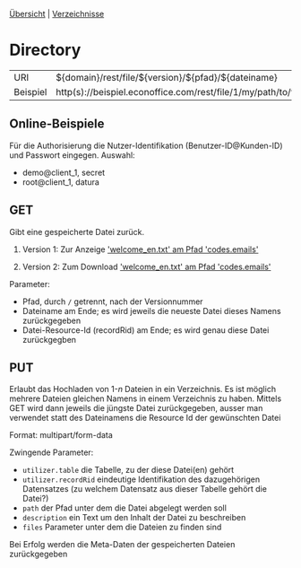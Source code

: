 [Übersicht](https://github.com/daturainformatik/econOfficeREST-API)&nbsp;|&nbsp;[Verzeichnisse](https://github.com/daturainformatik/econOfficeREST-API/tree/master/files/directory)

# Directory
<table>
<tr><td>URI</td><td>${domain}/rest/file/${version}/${pfad}/${dateiname}</td></tr>
<tr><td>Beispiel</td><td>http(s)://beispiel.econoffice.com/rest/file/1/my/path/to/file.ext</td></tr>
</table>

## Online-Beispiele

Für die Authorisierung die Nutzer-Identifikation (Benutzer-ID@Kunden-ID) und Passwort eingegen. Auswahl:

- demo@client_1, secret
- root@client_1, datura

## GET
Gibt eine gespeicherte Datei zurück.

1. Version 1: Zur Anzeige ['welcome_en.txt' am Pfad 'codes.emails'](http://dws.econoffice.ch/rest/file/1/codes/emails/welcome_en.txt)

2. Version 2: Zum Download ['welcome_en.txt' am Pfad 'codes.emails'](http://dws.econoffice.ch/rest/file/2/codes/emails/welcome_en.txt)

Parameter:

* Pfad, durch `/` getrennt, nach der Versionnummer
* Dateiname am Ende; es wird jeweils die neueste Datei dieses Namens zurückgegeben
* Datei-Resource-Id (recordRid) am Ende; es wird genau diese Datei zurückgegben

## PUT
Erlaubt das Hochladen von 1-*n* Dateien in ein Verzeichnis. Es ist möglich mehrere Dateien gleichen Namens in einem Verzeichnis zu haben.
Mittels GET wird dann jeweils die jüngste Datei zurückgegeben, ausser man verwendet statt des Dateinamens die Resource Id der gewünschten Datei


Format: multipart/form-data

Zwingende Parameter:

* `utilizer.table` die Tabelle, zu der diese Datei(en) gehört 
* `utilizer.recordRid` eindeutige Identifikation des dazugehörigen Datensatzes (zu welchem Datensatz aus dieser Tabelle gehört die Datei?)
* `path` der Pfad unter dem die Datei abgelegt werden soll
* `description` ein Text um den Inhalt der Datei zu beschreiben
* `files` Parameter unter dem die Dateien zu finden sind
	
Bei Erfolg werden die Meta-Daten der gespeicherten Dateien zurückgegeben
